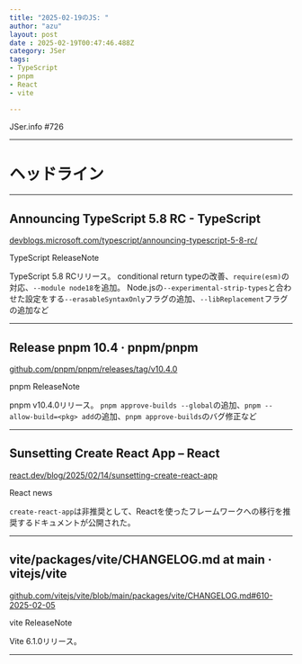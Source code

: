 ```yaml
---
title: "2025-02-19のJS: "
author: "azu"
layout: post
date : 2025-02-19T00:47:46.488Z
category: JSer
tags:
- TypeScript
- pnpm
- React
- vite

---
```


JSer.info #726

----

<h1 class="site-genre">ヘッドライン</h1>

----

## Announcing TypeScript 5.8 RC - TypeScript
[devblogs.microsoft.com/typescript/announcing-typescript-5-8-rc/](https://devblogs.microsoft.com/typescript/announcing-typescript-5-8-rc/ "Announcing TypeScript 5.8 RC - TypeScript")
<p class="jser-tags jser-tag-icon"><span class="jser-tag">TypeScript</span> <span class="jser-tag">ReleaseNote</span></p>

TypeScript 5.8 RCリリース。
conditional return typeの改善、`require(esm)`の対応、`--module node18`を追加。 Node.jsの`--experimental-strip-types`と合わせた設定をする`--erasableSyntaxOnly`フラグの追加、`--libReplacement`フラグの追加など


----

## Release pnpm 10.4 · pnpm/pnpm
[github.com/pnpm/pnpm/releases/tag/v10.4.0](https://github.com/pnpm/pnpm/releases/tag/v10.4.0 "Release pnpm 10.4 · pnpm/pnpm")
<p class="jser-tags jser-tag-icon"><span class="jser-tag">pnpm</span> <span class="jser-tag">ReleaseNote</span></p>

pnpm v10.4.0リリース。
`pnpm approve-builds --global`の追加、`pnpm --allow-build=<pkg> add`の追加、`pnpm approve-builds`のバグ修正など


----

## Sunsetting Create React App – React
[react.dev/blog/2025/02/14/sunsetting-create-react-app](https://react.dev/blog/2025/02/14/sunsetting-create-react-app "Sunsetting Create React App – React")
<p class="jser-tags jser-tag-icon"><span class="jser-tag">React</span> <span class="jser-tag">news</span></p>

`create-react-app`は非推奨として、Reactを使ったフレームワークへの移行を推奨するドキュメントが公開された。


----

## vite/packages/vite/CHANGELOG.md at main · vitejs/vite
[github.com/vitejs/vite/blob/main/packages/vite/CHANGELOG.md#610-2025-02-05](https://github.com/vitejs/vite/blob/main/packages/vite/CHANGELOG.md#610-2025-02-05 "vite/packages/vite/CHANGELOG.md at main · vitejs/vite")
<p class="jser-tags jser-tag-icon"><span class="jser-tag">vite</span> <span class="jser-tag">ReleaseNote</span></p>

Vite 6.1.0リリース。


----

